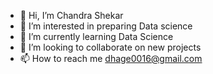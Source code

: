 - 👋 Hi, I’m Chandra Shekar
- 👀 I’m interested in preparing Data science 
- 🌱 I’m currently learning Data Science
- 💞️ I’m looking to collaborate on new projects
- 📫 How to reach me dhage0016@gmail.com

<!---
chandra0016/chandra0016 is a ✨ special ✨ repository because its `README.md` (this file) appears on your GitHub profile.
You can click the Preview link to take a look at your changes.
--->
